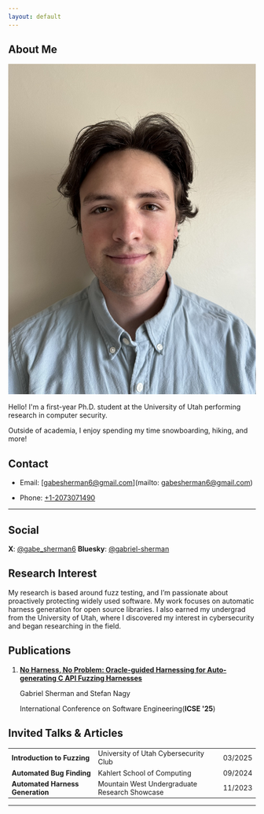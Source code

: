 ```yaml
---
layout: default
---
```


## About Me

<img class="profile-picture" src="me.jpg">

Hello! I'm a first-year Ph.D. student at the University of Utah performing research in computer security.


Outside of academia, I enjoy spending my time snowboarding, hiking, and more!

## Contact
* Email: [gabesherman6@gmail.com](mailto: gabesherman6@gmail.com)

* Phone: [+1-2073071490](tel:+1-2073071490)

---

## Social
**X**: [@gabe_sherman6](https://x.com/gabe_sherman6)
**Bluesky**: [@gabriel-sherman](https://bsky.app/profile/gabriel-sherman.bsky.social)


## Research Interest

My research is based around fuzz testing, and I’m passionate about proactively protecting widely used software. My work focuses on automatic harness generation for open source libraries. I also earned my undergrad from the University of Utah, where I discovered my interest in cybersecurity and began researching in the field.

## Publications
1. [**No Harness, No Problem: Oracle-guided Harnessing for Auto-generating C API Fuzzing Harnesses**](https://users.cs.utah.edu/~snagy/papers/25ICSE-b.pdf)

    Gabriel Sherman and Stefan Nagy

    International Conference on Software Engineering(**ICSE '25**)

## Invited Talks & Articles
|   |   |   |
|---|---|---|
|**Introduction to Fuzzing** | University of Utah Cybersecurity Club | 03/2025 |
|**Automated Bug Finding** | Kahlert School of Computing | 09/2024 |
|**Automated Harness Generation** | Mountain West Undergraduate Research Showcase | 11/2023 |
---

